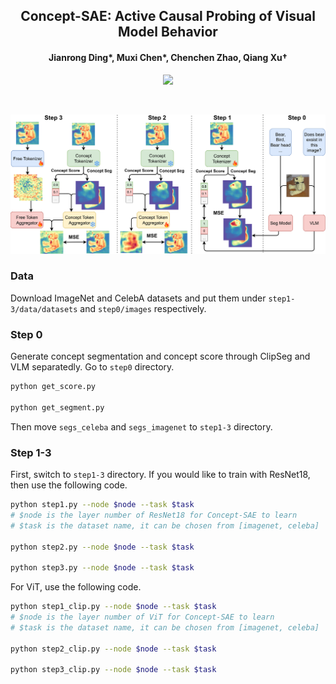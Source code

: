 <div align="center">
  <h2><b>Concept-SAE: Active Causal Probing of Visual Model Behavior</b></h2>
  <h4><b>Jianrong Ding*, Muxi Chen*, Chenchen Zhao, Qiang Xu†</b></h4>

![](https://img.shields.io/github/stars/RafaDD/Concept-SAE?style=social) 

</div>
<br>

![method](./fig/method.png)


### Data

Download ImageNet and CelebA datasets and put them under ```step1-3/data/datasets``` and ```step0/images``` respectively.

### Step 0

Generate concept segmentation and concept score through ClipSeg and VLM separatedly. Go to ```step0``` directory.

```bash
python get_score.py

python get_segment.py
```
Then move ```segs_celeba``` and ```segs_imagenet``` to ```step1-3``` directory.

### Step 1-3

First, switch to ```step1-3``` directory. If you would like to train with ResNet18, then use the following code.
```bash
python step1.py --node $node --task $task
# $node is the layer number of ResNet18 for Concept-SAE to learn
# $task is the dataset name, it can be chosen from [imagenet, celeba]

python step2.py --node $node --task $task

python step3.py --node $node --task $task
```
For ViT, use the following code.
```bash
python step1_clip.py --node $node --task $task
# $node is the layer number of ViT for Concept-SAE to learn
# $task is the dataset name, it can be chosen from [imagenet, celeba]

python step2_clip.py --node $node --task $task

python step3_clip.py --node $node --task $task
```